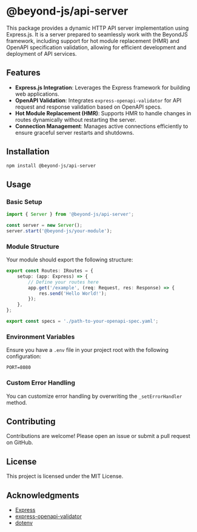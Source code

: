 # @beyond-js/api-server

This package provides a dynamic HTTP API server implementation using Express.js. It is a server prepared to seamlessly
work with the BeyondJS framework, including support for hot module replacement (HMR) and OpenAPI specification
validation, allowing for efficient development and deployment of API services.

## Features

-   **Express.js Integration**: Leverages the Express framework for building web applications.
-   **OpenAPI Validation**: Integrates `express-openapi-validator` for API request and response validation based on
    OpenAPI specs.
-   **Hot Module Replacement (HMR)**: Supports HMR to handle changes in routes dynamically without restarting the
    server.
-   **Connection Management**: Manages active connections efficiently to ensure graceful server restarts and shutdowns.

## Installation

```bash
npm install @beyond-js/api-server
```

## Usage

### Basic Setup

```typescript
import { Server } from '@beyond-js/api-server';

const server = new Server();
server.start('@beyond-js/your-module');
```

### Module Structure

Your module should export the following structure:

```typescript
export const Routes: IRoutes = {
	setup: (app: Express) => {
		// Define your routes here
		app.get('/example', (req: Request, res: Response) => {
			res.send('Hello World!');
		});
	},
};

export const specs = './path-to-your-openapi-spec.yaml';
```

### Environment Variables

Ensure you have a `.env` file in your project root with the following configuration:

```
PORT=8080
```

### Custom Error Handling

You can customize error handling by overwriting the `_setErrorHandler` method.

## Contributing

Contributions are welcome! Please open an issue or submit a pull request on GitHub.

## License

This project is licensed under the MIT License.

## Acknowledgments

-   [Express](https://expressjs.com/)
-   [express-openapi-validator](https://github.com/cdimascio/express-openapi-validator)
-   [dotenv](https://github.com/motdotla/dotenv)
